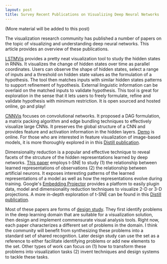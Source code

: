 ```yaml
---
layout: post
title: Survey Recent Publications on Visualizing Deep Neural Networks
---
```

(More material will be added to this post)

The visualization research community has published a number of papers on the topic of visualizing and understanding deep neural networks. This article provides an overview of these publications.

[LSTMVis](http://lstm.seas.harvard.edu) provides a pretty neat visualization tool to study the hidden states in RNNs. It visualizes the change of hidden states over time as parallel coordinates. Users can observe the shape of hidden states, select a range of inputs and a threshold on hidden state values as the formulation of a hypothesis. The tool then matches inputs with similar hidden states patterns to support refinement of hypothesis. External linguistic information can be overlaid on the matched inputs to validate hypothesis. This tool is great for exploration in the sense that it lets users to freely formulate, refine and validate hypothesis with minimum restriction. It is open sourced and hosted online, go and play!

[CNNVis](https://arxiv.org/abs/1604.07043) focuses on convolutional networks. It proposed a DAG formulation, a matrix packing algorithm and edge bundling techniques to effectively visualize large CNNs. It preserves the global structure of a CNN and provides feature and activation information in the hidden layers. [Demo](http://shixialiu.com/publications/cnnvis/demo/) is online. For those who are interested in feature visualization of image-based models, it is more thoroughly explored in in this [Distill publication](https://distill.pub/2017/feature-visualization/).

Dimensionality reduction is a popular and effective technique to reveal facets of the strcuture of the hidden representations learned by deep networks. [This paper]() employs t-SNE to study (1) the relationship between learned representations of observations (2) the relationship between artificial neurons. It exposes interesting patterns of the learned representations of a model as well as how the representations evolve during training. Google's [Embedding Projector](http://projector.tensorflow.org) provides a platform to easily plugin data, model and dimensionality reduction techniques to visualize 2-D or 3-D projections. A more in-depth exploration of t-SNE can be found in this [Distill publication](https://distill.pub/2016/misread-tsne/).

Most of these papers are forms of [design study](http://ieeexplore.ieee.org/document/6327248/). They first identify problems in the deep learning domain that are suitable for a visualization solution, then design and implement commensurate visual analysis tools. Right now, each paper characterizes a different set of problems in the domain. I think the community will benefit from synthesizing these problems into a standard set of shared recognition. Later design study can use the set as a reference to either facilitate identifying problems or add new elements to the set. Other types of work can focus on (1) how to transform these problems into visualization tasks (2) invent techniques and design systems to tackle these tasks.